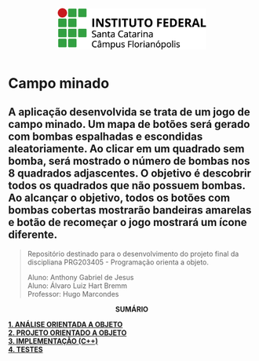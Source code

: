 <div align="center">
    <img src="logo_ifsc/ifsc-logo.png" 
         width="60%" 
         style="padding: 10px">
</div>

# Campo minado

##  A aplicação desenvolvida se trata de um jogo de campo minado. Um mapa de botões será gerado com bombas espalhadas e escondidas aleatoriamente. Ao clicar em um quadrado sem bomba, será mostrado o número de bombas nos 8 quadrados adjascentes. O objetivo é descobrir todos os quadrados que não possuem bombas. Ao alcançar o objetivo, todos os botões  com bombas cobertas mostrarão bandeiras amarelas e botão de recomeçar o jogo mostrará um ícone diferente.

> Repositório destinado para o desenvolvimento do projeto final da discipliana PRG203405 - Programação orienta a objeto.  
> 
> Aluno: Anthony Gabriel de Jesus  
> Aluno: Álvaro Luiz Hart Bremm  
> Professor: Hugo Marcondes

<p align=center><strong>SUMÁRIO</strong></p>

[**1. ANÁLISE ORIENTADA A OBJETO**](./analise.md)<br>
[**2. PROJETO ORIENTADO A OBJETO**](./projeto.md)<br>
[**3. IMPLEMENTAÇÃO (C++)**](./implementacao.md)<br>
[**4. TESTES**](./testes.md)<br>
